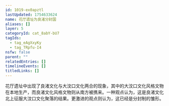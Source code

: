 ```yaml
---
id: 1019-ex0apztl
lastUpdated: 1754633624
name: 花厅遗址为良渚分封国
aliases: []
layer: 5
categoryId: cat_8abY-bU7
tagIds:
  - tag_eAgXxyKy
  - tag_TRpfu-I4
nsfw: false
parent: ""
relatedEntries: []
timelineEvents: []
titledLinks: []
---
```


花厅遗址中出现了良渚文化与大汶口文化两合的现象，其中的大汶口文化风格文物在本地生产，而良渚文化风格文物则从南方被携来。一种观点认为，这是良渚文化北上征服大汶口文化聚落的结果。更激进的观点则认为，这已经是分封制的雏形。